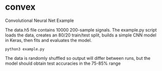 # convex
Convolutional Neural Net Example

The data.h5 file contains 10000 200-sample signals.   The example.py script loads the data, creates an 80/20 train/test split, builds a simple CNN model in Keras, then fits and evaluates the model.

```
python3 example.py
```

The data is randomly shuffled so output will differ between runs, but the model should obtain test accuracies in the 75-85% range

